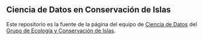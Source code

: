 ## Ciencia de Datos en Conservación de Islas

Este repositorio es la fuente de la página del equipo de [Ciencia de Datos](https://github.com/IslasGECI) del [Grupo de Ecología y Conservación de Islas](https://islas.org.mx).
